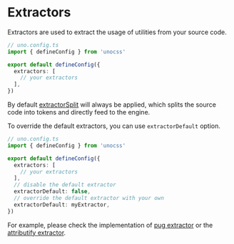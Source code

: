 # Extractors

Extractors are used to extract the usage of utilities from your source code.

```ts
// uno.config.ts
import { defineConfig } from 'unocss'

export default defineConfig({
  extractors: [
    // your extractors
  ],
})
```

By default [extractorSplit](https://github.com/unocss/unocss/blob/main/packages/core/src/extractors/split.ts) will always be applied, which splits the source code into tokens and directly feed to the engine.

To override the default extractors, you can use `extractorDefault` option.

```ts
// uno.config.ts
import { defineConfig } from 'unocss'

export default defineConfig({
  extractors: [
    // your extractors
  ],
  // disable the default extractor
  extractorDefault: false,
  // override the default extractor with your own
  extractorDefault: myExtractor,
})
```

For example, please check the implementation of [pug extractor](https://github.com/unocss/unocss/tree/main/packages/extractor-pug) or the [attributify extractor](https://github.com/unocss/unocss/blob/main/packages/preset-attributify/src/extractor.ts).
